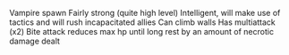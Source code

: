 Vampire spawn
Fairly strong (quite high level)
Intelligent, will make use of tactics and will rush incapacitated allies
Can climb walls
Has multiattack (x2)
Bite attack reduces max hp until long rest by an amount of necrotic damage dealt
